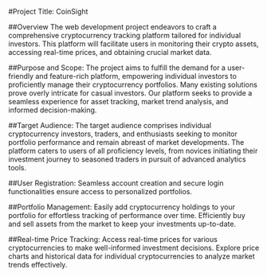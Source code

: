 #Project Title: CoinSight 


##Overview 
The web development project endeavors to craft a comprehensive cryptocurrency tracking platform tailored for individual investors. This platform will facilitate users in monitoring their crypto assets, accessing real-time prices, and obtaining crucial market data. 

##Purpose and Scope: 
The project aims to fulfill the demand for a user-friendly and feature-rich platform, empowering individual investors to proficiently manage their cryptocurrency portfolios. Many existing solutions prove overly intricate for casual investors. Our platform seeks to provide a seamless experience for asset tracking, market trend analysis, and informed decision-making.

##Target Audience: 
The target audience comprises individual cryptocurrency investors, traders, and enthusiasts seeking to monitor portfolio performance and remain abreast of market developments. The platform caters to users of all proficiency levels, from novices initiating their investment journey to seasoned traders in pursuit of advanced analytics tools.

##User Registration:
Seamless account creation and secure login functionalities ensure access to personalized portfolios.

##Portfolio Management:
Easily add cryptocurrency holdings to your portfolio for effortless tracking of performance over time.
Efficiently buy and sell assets from the market to keep your investments up-to-date.

##Real-time Price Tracking:
Access real-time prices for various cryptocurrencies to make well-informed investment decisions.
Explore price charts and historical data for individual cryptocurrencies to analyze market trends effectively.
